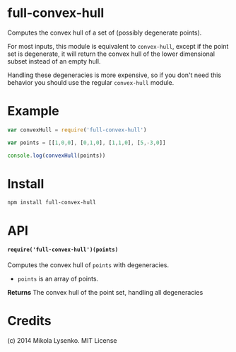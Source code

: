full-convex-hull
=========
Computes the convex hull of a set of (possibly degenerate points).

For most inputs, this module is equivalent to `convex-hull`, except if the point set is degenerate, it will return the convex hull of the lower dimensional subset instead of an empty hull.

Handling these degeneracies is more expensive, so if you don't need this behavior you should use the regular `convex-hull` module.

# Example

```javascript
var convexHull = require('full-convex-hull')

var points = [[1,0,0], [0,1,0], [1,1,0], [5,-3,0]]

console.log(convexHull(points))
```

# Install

```
npm install full-convex-hull
```

# API

#### `require('full-convex-hull')(points)`
Computes the convex hull of `points` with degeneracies.

* `points` is an array of points.

**Returns** The convex hull of the point set, handling all degeneracies

# Credits
(c) 2014 Mikola Lysenko. MIT License